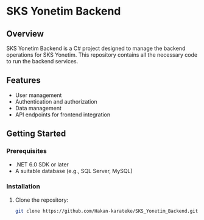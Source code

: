 # SKS Yonetim Backend

## Overview
SKS Yonetim Backend is a C# project designed to manage the backend operations for SKS Yonetim. This repository contains all the necessary code to run the backend services.

## Features
- User management
- Authentication and authorization
- Data management
- API endpoints for frontend integration

## Getting Started

### Prerequisites
- .NET 6.0 SDK or later
- A suitable database (e.g., SQL Server, MySQL)

### Installation
1. Clone the repository:
   ```sh
   git clone https://github.com/Hakan-karateke/SKS_Yonetim_Backend.git
